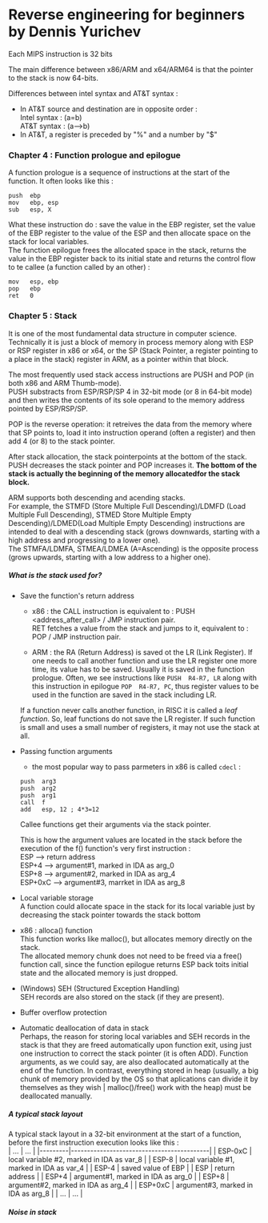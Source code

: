 # Reverse engineering for beginners by Dennis Yurichev

Each MIPS instruction is 32 bits<br>

The main difference between x86/ARM and x64/ARM64 is that the pointer to the stack is now 64-bits.<br>

Differences between intel syntax and AT&T syntax :<br>
  - In AT&T source and destination are in opposite order :<br>
      Intel syntax : <instruction> <dest> <source> (a=b)<br>
      AT&T syntax : <instruction>  <source> <dest> (a-->b)<br>
  - In AT&T, a register is preceded by "%" and a number by "$"<br>
  
  ### Chapter 4 : Function prologue and epilogue
  
  A function prologue is a sequence of instructions at the start of the function. It often looks like this :
  ```assembly
  push  ebp
  mov   ebp, esp
  sub   esp, X
  ```
  What these instruction do : save the value in the EBP register, set the value of the EBP register to the value of the ESP and then allocate space on the stack for local variables.  
  The function epilogue frees the allocated space in the stack, returns the value in the EBP register back to its initial state and returns the control flow to te callee (a function called by an other) :
  ```assembly
  mov   esp, ebp
  pop   ebp
  ret   0
  ```
  
### Chapter 5 : Stack

It is one of the most fundamental data structure in computer science.  
Technically it is just a block of memory in process memory along with ESP or RSP register in x86 or x64, or the SP (Stack Pointer, a register pointing to a place in the stack) register in ARM, as a pointer within that block.  

The most frequently used stack access instructions are PUSH and POP (in both x86 and ARM Thumb-mode).  
PUSH substracts from ESP/RSP/SP 4 in 32-bit mode (or 8 in 64-bit mode) and then writes the contents of its sole operand to the memory address pointed by ESP/RSP/SP.  

POP is the reverse operation: it retreives the data from the memory where that SP points to, load it into instruction operand (often a register) and then add 4 (or 8) to the stack pointer.  

After stack allocation, the stack pointerpoints at the bottom of the stack. PUSH decreases the stack pointer and POP increases it. **The bottom of the stack is actually the beginning of the memory allocatedfor the stack block.**  

ARM supports both descending and acending stacks.  
For example, the STMFD (Store Multiple Full Descending)/LDMFD (Load Multiple Full Descending), STMED Store Multiple Empty Descending)/LDMED(Load Multiple Empty Descending) instructions are intended to deal with a descending stack (grows downwards, starting with a high address and progressing to a lower one).  
The STMFA/LDMFA, STMEA/LDMEA (A=Ascending) is the opposite process (grows upwards, starting with a low address to a higher one).  

##### What is the stack used for?

- Save the function's return address
    - x86 : the CALL instruction is equivalent to : PUSH <address_after_call> / JMP <operand> instruction pair.  
      RET fetches a value from the stack and jumps to it, equivalent to : POP <tmp> / JMP <tmp> instruction pair.  

    - ARM : the RA (Return Address) is saved ot the LR (Link Register). If one needs to call another function and use the LR register one more time, its value has to be saved. Usually it is saved in the function prologue. Often, we see instructions like `PUSH  R4-R7, LR` along with this instruction in epilogue `POP  R4-R7, PC`, thus register values to be used in the function are saved in the stack including LR.  

    If a function never calls another function, in RISC it is called a *leaf function*. So, leaf functions do not save the LR register. If such function is small and uses a small number of registers, it may not use the stack at all.

- Passing function arguments
    - the most popular way to pass parmeters in x86 is called `cdecl` :
    ```assembly
    push  arg3
    push  arg2
    push  arg1
    call  f
    add   esp, 12 ; 4*3=12
    ```  
    Callee functions get their arguments via the stack pointer.  

    This is how the argument values are located in the stack before the execution of the f() function's very first instruction :  
    ESP --> return address  
    ESP+4 --> argument#1, marked in IDA as arg_0  
    ESP+8 --> argument#2, marked in IDA as arg_4  
    ESP+0xC --> argument#3, marrket in IDA as arg_8  
   
- Local variable storage  
  A function could allocate space in the stack for its local variable just by decreasing the stack pointer towards the stack bottom
  
- x86 : alloca() function  
    This function works like malloc(), but allocates memory directly on the stack.  
    The allocated memory chunk does not need to be freed via a free() function call, since the function epilogue returns ESP back toits initial state and the allocated memory is just dropped.  
    
- (Windows) SEH (Structured Exception Handling)  
    SEH records are also stored on the stack (if they are present).  
    
- Buffer overflow protection

- Automatic deallocation of data in stack  
    Perhaps, the reason for storing local variables and SEH records in the stack is that they are freed automatically upon function exit, using just one instruction to correct the stack pointer (it is often ADD). Function arguments, as we could say, are also deallocated automatically at the end of the function. In contrast, everything stored in heap (usually, a big chunk of memory provided by the OS so that aplications can divide it by themselves as they wish | malloc()/free() work with the heap) must be deallocated manually.  
    
##### A typical stack layout

A typical stack layout in a 32-bit environment at the start of a function, before the first instruction execution looks like this :  
| ...     | ...                                       |
|---------|-------------------------------------------|
| ESP-0xC | local variable #2, marked in IDA as var_8 |
| ESP-8   | local variable #1, marked in IDA as var_4 |
| ESP-4   | saved value of EBP                        |
| ESP     | return address                            |
| ESP+4   | argument#1, marked in IDA as arg_0        |
| ESP+8   | argument#2, marked in IDA as arg_4        |
| ESP+0xC | argument#3, marked in IDA as arg_8        |
| ...     | ...                                       |

##### Noise in stack


    
